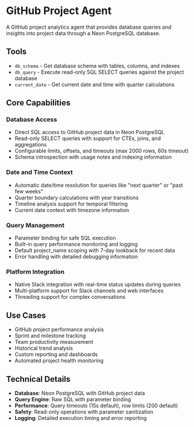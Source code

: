 # GitHub Project Agent

A GitHub project analytics agent that provides database queries and insights into project data through a Neon PostgreSQL database.

## Tools

- `db_schema` - Get database schema with tables, columns, and indexes
- `db_query` - Execute read-only SQL SELECT queries against the project database
- `current_date` - Get current date and time with quarter calculations

## Core Capabilities

### Database Access
- Direct SQL access to GitHub project data in Neon PostgreSQL
- Read-only SELECT queries with support for CTEs, joins, and aggregations
- Configurable limits, offsets, and timeouts (max 2000 rows, 60s timeout)
- Schema introspection with usage notes and indexing information

### Date and Time Context
- Automatic date/time resolution for queries like "next quarter" or "past few weeks"
- Quarter boundary calculations with year transitions
- Timeline analysis support for temporal filtering
- Current date context with timezone information

### Query Management
- Parameter binding for safe SQL execution
- Built-in query performance monitoring and logging
- Default project_name scoping with 7-day lookback for recent data
- Error handling with detailed debugging information

### Platform Integration
- Native Slack integration with real-time status updates during queries
- Multi-platform support for Slack channels and web interfaces
- Threading support for complex conversations

## Use Cases

- GitHub project performance analysis
- Sprint and milestone tracking
- Team productivity measurement
- Historical trend analysis
- Custom reporting and dashboards
- Automated project health monitoring

## Technical Details

- **Database**: Neon PostgreSQL with GitHub project data
- **Query Engine**: Raw SQL with parameter binding
- **Performance**: Query timeouts (15s default), row limits (200 default)
- **Safety**: Read-only operations with parameter sanitization
- **Logging**: Detailed execution timing and error reporting